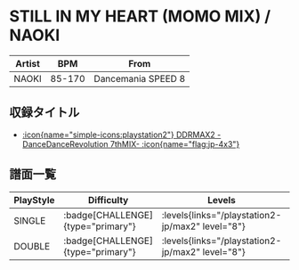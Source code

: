 # STILL IN MY HEART (MOMO MIX) / NAOKI

|Artist|BPM|From|
|------|---|----|
|NAOKI|85-170|Dancemania SPEED 8|

## 収録タイトル

- [:icon{name="simple-icons:playstation2"} DDRMAX2 -DanceDanceRevolution 7thMIX- :icon{name="flag:jp-4x3"}](/playstation2-jp/max2)

## 譜面一覧

|PlayStyle|Difficulty|Levels|Notes|Movie|
|---------|----------|------|-----|-----|
|SINGLE| :badge[CHALLENGE]{type="primary"}| :levels{links="/playstation2-jp/max2" level="8"}|357/2||
|DOUBLE| :badge[CHALLENGE]{type="primary"}| :levels{links="/playstation2-jp/max2" level="8"}|357/2||
